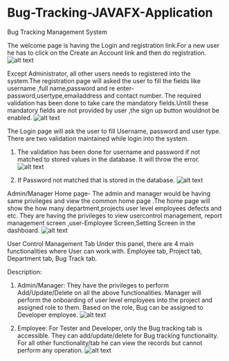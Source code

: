 # Bug-Tracking-JAVAFX-Application
Bug Tracking Management System

The welcome page is having the Login and registration link.For a new user he has to click on the Create an Account link and then do registration.
![alt text](https://github.com/AjayMukhi/Bug-Tracking-JAVAFX-Application/blob/master/Images/Welcome.PNG)

Except Administrator, all other users needs to registered into the system.The registration page will asked the user to fill the fields like username ,full name,password and re enter-password,usertype,emailaddress and contact number. The required validation has been done to take care the mandatory fields.Untill these mandatory fields are not provided by user ,the sign up button wouldnot be enabled.
![alt text](https://github.com/AjayMukhi/Bug-Tracking-JAVAFX-Application/blob/master/Images/Registration.PNG)

The Login page will ask the user to fill Username, password and user type. 
There are two validation maintained while login into the system.
1) The validation has been done for username and password if not matched to stored values in the database. It will throw the error.
![alt text](https://github.com/AjayMukhi/Bug-Tracking-JAVAFX-Application/blob/master/Images/Wecome%20Validation-1.PNG)

2) If Password not matched that is stored in the database.
![alt text](https://github.com/AjayMukhi/Bug-Tracking-JAVAFX-Application/blob/master/Images/welcome-2.PNG)

Admin/Manager Home page- The admin and manager would be having same privileges and view the common home page .The home page will show the how many department,projects user level employees  defects and etc. They are having the privileges to view usercontrol management, report management screen ,user-Employee Screen,Setting Screen in the dashboard.
![alt text](https://github.com/AjayMukhi/Bug-Tracking-JAVAFX-Application/blob/master/Images/Home-Admin.PNG)


User Control Management Tab
Under this panel, there are 4 main functionalities where User can work with.
Employee tab, Project tab, Department tab, Bug Track tab.

Description:
1) Admin/Manager: They have the privileges to perform Add/Update/Delete on all the above functionalities.
Manager will perform the onboarding of user level employees into the project and assigned role to them. Based on the role, Bug can be assigned to Developer employee.
![alt text](https://github.com/AjayMukhi/Bug-Tracking-JAVAFX-Application/blob/master/Images/UserControl-Admin.PNG)

2) Employee: For Tester and Developer, only the Bug tracking tab is accessible. They can add/update/delete for Bug tracking functionality.
For all other functionality/tab he can view the records but cannot perform any operation. 
![alt text](https://github.com/AjayMukhi/Bug-Tracking-JAVAFX-Application/blob/master/Images/UserControl-Employee.PNG)



